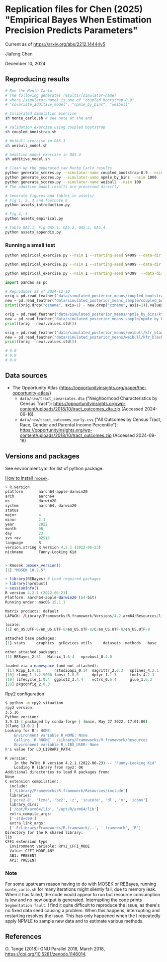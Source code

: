 # Replication files for Chen (2025) "Empirical Bayes When Estimation Precision Predicts Parameters"

Current as of https://arxiv.org/abs/2212.14444v5

Jiafeng Chen

December 10, 2024

## Reproducing results

```bash
# Run the Monte Carlo
# The following generates results/[simulator-name]
# where [simulator-name] is one of "coupled_bootstrap-0.9",
# "covariate_additive_model", "npmle_by_bins", "weibull"

# Calibrated simulation exercise
sh monte_carlo.sh # see note at the end

# Validation exercise using coupled bootstrap
sh coupled_bootstrap.sh

# Weibull exercise in OA5.3
sh weibull_model.sh

# Additive model exercise in OA5.4
sh additive_model.sh

# Clean up the generated raw Monte Carlo results
python generate_scores.py --simulator-name coupled_bootstrap-0.9 --nsim 1000
python generate_scores.py --simulator-name npmle_by_bins --nsim 1000
python generate_scores.py --simulator-name weibull --nsim 100
# The additive model results are processed directly

# Generate figures and tables in assets/
# Fig 1, 2, 3 and footnote 6
python assets_introduction.py

# Fig 4, 5
python assets_empirical.py

# Table OA5.1, Fig OA5.1, OA5.2, OA5.3, OA5.4
python assets_appendix.py
```


### Running a small test
```bash
python empirical_exercise.py --nsim 1 --starting-seed 94999 --data-dir "data/simulated_posterior_means_sample" --simulator-name npmle_by_bins --methods all --est_var kfr_black_pooled_p25

python empirical_exercise.py --nsim 1 --starting-seed 94999 --data-dir "data/simulated_posterior_means_sample" --simulator-name coupled_bootstrap-0.9 --methods all --est_var kfr_black_pooled_p25

python empirical_exercise.py --nsim 1 --starting-seed 94399  --data-dir "data/simulated_posterior_means_sample" --simulator-name weibull --methods indep_gauss,close_npmle,close_gauss,close_gauss_parametric  --est_var kfr_black_pooled_p25
```

```python
import pandas as pd

# Reproduces as of 2024-12-10
orig = pd.read_feather("data/simulated_posterior_means/coupled_bootstrap-0.9/kfr_black_pooled_p25/94999.feather")
new = pd.read_feather("data/simulated_posterior_means_sample/coupled_bootstrap-0.9/kfr_black_pooled_p25/94999.feather")
print((orig.drop("czname", axis=1) - new.drop("czname", axis=1)).values.std())

orig = pd.read_feather("data/simulated_posterior_means/npmle_by_bins/kfr_black_pooled_p25/94999.feather")
new = pd.read_feather("data/simulated_posterior_means_sample/npmle_by_bins/kfr_black_pooled_p25/94999.feather")
print((orig - new).values.std())

orig = pd.read_feather("data/simulated_posterior_means/weibull/kfr_black_pooled_p25/94399.feather")
new = pd.read_feather("data/simulated_posterior_means/weibull/kfr_black_pooled_p25/94399.feather")
print((orig - new).values.std())

# 0.0
# 0.0
# 0.0
```

## Data sources
 - The Opportunity Atlas (https://opportunityinsights.org/paper/the-opportunity-atlas/)
    + `data/raw/tract_covariates.dta` ("Neighborhood Characteristics by Census Tract"):
      https://opportunityinsights.org/wp-content/uploads/2018/10/tract_outcomes_dta.zip
      (Accessed 2024-09-16)
    + `data/raw/tract_outcomes_early.csv` ("All Outcomes by Census Tract, Race, Gender and Parental Income Percentile"):
    https://opportunityinsights.org/wp-content/uploads/2018/10/tract_outcomes.zip
    (Accessed 2024-09-16)

## Versions and packages

See environment.yml for list of python package.

[How to install `rmosek`](https://docs.mosek.com/latest/rmosek/install-interface.html).

```R
> R.version
platform       aarch64-apple-darwin20
arch           aarch64
os             darwin20
system         aarch64, darwin20
status
major          4
minor          2.1
year           2022
month          06
day            23
svn rev        82513
language       R
version.string R version 4.2.1 (2022-06-23)
nickname       Funny-Looking Kid


> Rmosek::mosek_version()
[1] "MOSEK 10.2.5"

> library(REBayes) # Load required packages
> library(nprobust)
> sessionInfo()
R version 4.2.1 (2022-06-23)
Platform: aarch64-apple-darwin20 (64-bit)
Running under: macOS 15.1.1

Matrix products: default
LAPACK: /Library/Frameworks/R.framework/Versions/4.2-arm64/Resources/lib/libRlapack.dylib

locale:
[1] en_US.UTF-8/en_US.UTF-8/en_US.UTF-8/C/en_US.UTF-8/en_US.UTF-8

attached base packages:
[1] stats     graphics  grDevices utils     datasets  methods   base

other attached packages:
[1] REBayes_2.51   Matrix_1.6-4   nprobust_0.4.0

loaded via a namespace (and not attached):
 [1] Rcpp_1.0.11      rstudioapi_0.14  magrittr_2.0.3   splines_4.2.1    tidyselect_1.2.0 munsell_0.5.0    colorspace_2.1-0 lattice_0.20-45  R6_2.5.1
[10] rlang_1.1.2.9000 fansi_1.0.5      dplyr_1.1.3      tools_4.2.1      grid_4.2.1       gtable_0.3.4     utf8_1.2.4       cli_3.6.1        tibble_3.2.1
[19] lifecycle_1.0.4  ggplot2_3.4.4    vctrs_0.6.4      glue_1.6.2       compiler_4.2.1   pillar_1.9.0     generics_0.1.3   scales_1.2.1     Rmosek_10.2.0
[28] pkgconfig_2.0.3
```

Rpy2 configuration
```bash
$ python -m rpy2.situation
rpy2 version:
3.5.16
Python version:
3.9.13 | packaged by conda-forge | (main, May 27 2022, 17:01:00)
[Clang 13.0.1 ]
Looking for R's HOME:
    Environment variable R_HOME: None
    Calling `R RHOME`: /Library/Frameworks/R.framework/Resources
    Environment variable R_LIBS_USER: None
R's value for LD_LIBRARY_PATH:

R version:
    In the PATH: R version 4.2.1 (2022-06-23) -- "Funny-Looking Kid"
    Loading R library from rpy2: OK
Additional directories to load R packages from:
None
C extension compilation:
  include:
  ['/Library/Frameworks/R.framework/Resources/include']
  libraries:
  ['pcre2-8', 'lzma', 'bz2', 'z', 'icucore', 'dl', 'm', 'iconv']
  library_dirs:
  ['/opt/R/arm64/lib', '/opt/R/arm64/lib']
  extra_compile_args:
  ['-std=c99']
  extra_link_args:
  ['-F/Library/Frameworks/R.framework/..', '-framework', 'R']
Directory for the R shared library:
lib
CFFI extension type
  Environment variable: RPY2_CFFI_MODE
  Value: CFFI_MODE.ANY
  ABI: PRESENT
  API: PRESENT
```

### Note
For some upstream reason having to do with MOSEK or REBayes, running `monte_carlo.sh` for
many iterations might silently fail, due to memory leak. When it has failed, the code
would appear to run but resource consumption is low and no new output is generated.
Interrupting the code prints `Segmentation fault`. I find it quite difficult to reproduce
the issue, as there's no fixed data seed causing a problem. When this happens,
interrupting and restarting resolves the issue. This has only happened when the I
repeatedly apply NPMLE to sample new data and to estimate various
methods.

## References

O. Tange (2018): GNU Parallel 2018, March 2018, https://doi.org/10.5281/zenodo.1146014.
